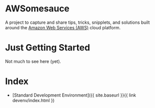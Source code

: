 # AWSomesauce

A project to capture and share tips, tricks, snipplets, and solutions built around the [Amazon Web Services (AWS)](https://aws.amazon.com/) cloud platform.

# Just Getting Started

Not much to see here (yet).

# Index
* [Standard Development Environment]({{ site.baseurl }}{{ link devenv/index.html })


